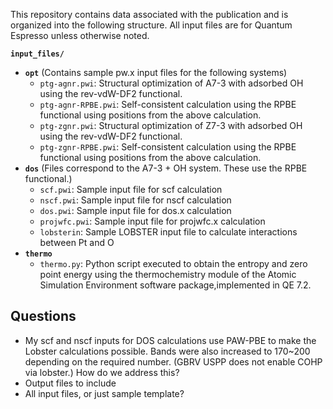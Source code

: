 This repository contains data associated with the publication and is organized into the following structure. All input files are for Quantum Espresso unless otherwise noted.

**`input_files/`**
- **`opt`**
  (Contains sample pw.x input files for the following systems)
  - `ptg-agnr.pwi`: Structural optimization of A7-3 with adsorbed OH using the rev-vdW-DF2 functional.
  - `ptg-agnr-RPBE.pwi`: Self-consistent calculation using the RPBE functional using positions from the above calculation.
  - `ptg-zgnr.pwi`: Structural optimization of Z7-3 with adsorbed OH using the rev-vdW-DF2 functional.
  - `ptg-zgnr-RPBE.pwi`: Self-consistent calculation using the RPBE functional using positions from the above calculation.
- **`dos`**
(Files correspond to the A7-3 + OH system. These use the RPBE functional.)
  - `scf.pwi`: Sample input file for scf calculation
  - `nscf.pwi`: Sample input file for nscf calculation
  - `dos.pwi`: Sample input file for dos.x calculation
  - `projwfc.pwi`: Sample input file for projwfc.x calculation
  - `lobsterin`: Sample LOBSTER input file to calculate interactions between Pt and O
- **`thermo`**
  - `thermo.py`: Python script executed to obtain the entropy and zero point energy using the thermochemistry module of the Atomic Simulation Environment software package,implemented in QE 7.2. 


## Questions
- My scf and nscf inputs for DOS calculations use PAW-PBE to make the Lobster calculations possible. Bands were also increased to 170~200 depending on the required number. (GBRV USPP does not enable COHP via lobster.) How do we address this?
- Output files to include
- All input files, or just sample template?

<!-- Kurt template
# Repository Contents

This repository contains data associated with the corresponding publication. The repository is organized into the following subdirectories:

1. **`spectroscopy`** - Includes force data and the results of the spectroscopy analysis. This directory contains outputs such as the mode/frequency locations and animations of the vibrational modes (in `.traj` and `.gif` formats). Please note that the atomic masses, which distinguish between HB and DB cases, are embedded in the `structure.traj` file.
   
2. **`input_files`** - Contains example input files for Quantum Espresso calculations, including system details and parameters. These input files were generated using the `ASE` package.

The analysis modules used for this project are part of the `VibIR-Parallel-Compute` package, which is available at the following link:

[https://morikawa-lab-osakau.gitlab.io/vibir-parallel-compute/intro.html](https://morikawa-lab-osakau.gitlab.io/vibir-parallel-compute/intro.html) -->
